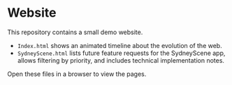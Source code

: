 # Website

This repository contains a small demo website.

- `Index.html` shows an animated timeline about the evolution of the web.
- `SydneyScene.html` lists future feature requests for the SydneyScene app, allows filtering by priority, and includes technical implementation notes.

Open these files in a browser to view the pages.
